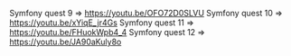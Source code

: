 Symfony quest 9 => https://youtu.be/OFO72D0SLVU
Symfony quest 10 => https://youtu.be/xYiqE_jr4Gs
Symfony quest 11 => https://youtu.be/FHuokWpb4_4
Symfony quest 12 => https://youtu.be/JA90aKuly8o